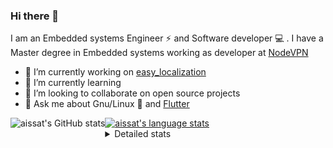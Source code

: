 ### Hi there 👋

I am an Embedded systems Engineer ⚡️ and Software developer 💻 . I have a Master degree in Embedded systems working as developer at [NodeVPN](https://nodevpn.io/) 

- 🔭 I’m currently working on [easy_localization](https://pub.dev/packages/easy_localization)
- 🌱 I’m currently learning 
- 👯 I’m looking to collaborate on open source projects
- 💬 Ask me about  Gnu/Linux 🐧 and [Flutter](https://flutter.dev) 

<a href="https://profile-summary-for-github.com/user/aissat">
  <img align="left" height="170px" src="https://github-readme-stats.vercel.app/api?username=aissat&show_icons=true&line_height=27&count_private=true&include_all_commits=true" alt="aissat's GitHub stats"/>
  <img src="https://github-readme-stats.vercel.app/api/top-langs/?username=aissat&hide_langs_below=5&layout=compact" alt="aissat's language stats"/>
</a>

<details>
<summary>Detailed stats</summary>
 

### 🧐 Waka Stats

<!--START_SECTION:waka-->
![Profile Views](http://img.shields.io/badge/Profile%20Views-1-blue)

![Lines of code](https://img.shields.io/badge/From%20Hello%20World%20I%27ve%20Written-5.6%20million%20lines%20of%20code-blue)

**🐱 My Github Data** 

> 🏆 334 Contributions in the Year 2020
 > 
> 📦 30.6 kB Used in Github's Storage 
 > 
> 💼 Opted to Hire
 > 
> 📜 125 Public Repositories
 > 
> 🔑 11 Private Repositories 

**I'm a Night 🦉** 

```text
🌞 Morning    36 commits     ██░░░░░░░░░░░░░░░░░░░░░░░   8.65% 
🌆 Daytime    29 commits     █░░░░░░░░░░░░░░░░░░░░░░░░   6.97% 
🌃 Evening    179 commits    ██████████░░░░░░░░░░░░░░░   43.03% 
🌙 Night      172 commits    ██████████░░░░░░░░░░░░░░░   41.35%

```
📅 **I'm Most Productive on Tuesday** 

```text
Monday       69 commits     ████░░░░░░░░░░░░░░░░░░░░░   16.59% 
Tuesday      119 commits    ███████░░░░░░░░░░░░░░░░░░   28.61% 
Wednesday    52 commits     ███░░░░░░░░░░░░░░░░░░░░░░   12.5% 
Thursday     54 commits     ███░░░░░░░░░░░░░░░░░░░░░░   12.98% 
Friday       46 commits     ██░░░░░░░░░░░░░░░░░░░░░░░   11.06% 
Saturday     64 commits     ███░░░░░░░░░░░░░░░░░░░░░░   15.38% 
Sunday       12 commits     ░░░░░░░░░░░░░░░░░░░░░░░░░   2.88%

```


📊 **This Week I Spent My Time On** 

```text
⌚︎ Time Zone: Africa/Algiers

💬 Programming Languages: 
Dart                     53 hrs 51 mins      ████████████████████████░   95.63% 
YAML                     1 hr 10 mins        ░░░░░░░░░░░░░░░░░░░░░░░░░   2.1% 
Swift                    30 mins             ░░░░░░░░░░░░░░░░░░░░░░░░░   0.9% 
JSON                     21 mins             ░░░░░░░░░░░░░░░░░░░░░░░░░   0.62% 
XML                      20 mins             ░░░░░░░░░░░░░░░░░░░░░░░░░   0.61%

🔥 Editors: 
VS Code                  56 hrs 18 mins      █████████████████████████   100.0%

💻 Operating System: 
Mac                      45 hrs 43 mins      ████████████████████░░░░░   81.21% 
Linux                    10 hrs 34 mins      ████░░░░░░░░░░░░░░░░░░░░░   18.79%

```

**I Mostly Code in Dart** 

```text
Dart                     15 repos            ██████████░░░░░░░░░░░░░░░   41.67% 
PHP                      4 repos             ██░░░░░░░░░░░░░░░░░░░░░░░   11.11% 
Vala                     4 repos             ██░░░░░░░░░░░░░░░░░░░░░░░   11.11% 
C                        3 repos             ██░░░░░░░░░░░░░░░░░░░░░░░   8.33% 
CSS                      2 repos             █░░░░░░░░░░░░░░░░░░░░░░░░   5.56%

```


**Timeline**

![Chart not found](https://github.com/aissat/aissat/blob/master/charts/bar_graph.png) 


<!--END_SECTION:waka-->

</details>
